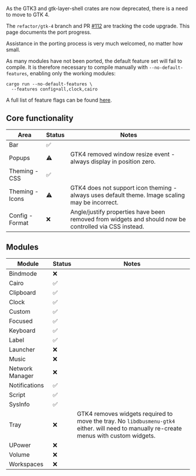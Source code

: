 As the GTK3 and gtk-layer-shell crates are now deprecated, there is a need to move to GTK 4.

The `refactor/gtk-4` branch and PR [#112](https://github.com/JakeStanger/ironbar/pull/112) are tracking the code upgrade.
This page documents the port progress.

Assistance in the porting process is very much welcomed, no matter how small.

As many modules have not been ported, the default feature set will fail to compile. 
It is therefore necessary to compile manually with `--no-default-features`, enabling only the working modules:

```shell
cargo run --no-default-features \
  --features config+all,clock,cairo
```

A full list of feature flags can be found [here](Compiling#features).

## Core functionality

| Area            | Status | Notes                                                                                                 |
|-----------------|--------|-------------------------------------------------------------------------------------------------------|
| Bar             | ✅      |                                                                                                       |
| Popups          | ⚠️     | GTK4 removed window resize event - always display in position zero.                                   |
| Theming - CSS   | ✅      |                                                                                                       |
| Theming - Icons | ⚠️     | GTK4 does not support icon theming - always uses default theme. Image scaling may be incorrect.       |
| Config - Format | ❌ ️    | Angle/justify properties have been removed from widgets and should now be controlled via CSS instead. |

## Modules

| Module          | Status | Notes                                                                                                                                    |
|-----------------|--------|------------------------------------------------------------------------------------------------------------------------------------------|
| Bindmode        | ❌      |                                                                                                                                          |
| Cairo           | ✅      |                                                                                                                                          |
| Clipboard       | ✅      |                                                                                                                                          |
| Clock           | ✅      |                                                                                                                                          |
| Custom          | ✅      |                                                                                                                                          |
| Focused         | ✅      |                                                                                                                                          |
| Keyboard        | ✅      |                                                                                                                                          |
| Label           | ✅      |                                                                                                                                          |
| Launcher        | ❌      |                                                                                                                                          |
| Music           | ❌      |                                                                                                                                          |
| Network Manager | ❌      |                                                                                                                                          |
| Notifications   | ✅      |                                                                                                                                          |
| Script          | ✅      |                                                                                                                                          |
| SysInfo         | ✅      |                                                                                                                                          |
| Tray            | ❌      | GTK4 removes widgets required to move the tray. No `libdbusmenu-gtk4` either. will need to manually re-create menus with custom widgets. |
| UPower          | ❌      |                                                                                                                                          |
| Volume          | ❌      |                                                                                                                                          |
| Workspaces      | ❌      |                                                                                                                                          |
